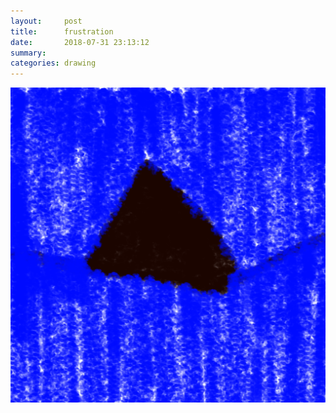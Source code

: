 ```yaml
---
layout:     post
title:      frustration
date:       2018-07-31 23:13:12
summary:    
categories: drawing
---
```

![frustration](/images/diary/frustration.png ".")
